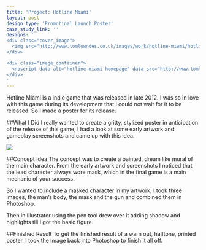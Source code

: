 ```yaml
---
title: 'Project: Hotline Miami'
layout: post
design_type: 'Promotinal Launch Poster'
case_study_link: ''
designs: '
<div class="cover_image">
  <img src="http://www.tomlowndes.co.uk/images/work/hotline-miami/hotline.svg" alt="alt foundry logo"/>
</div>

<div class="image_container">
  <noscript data-alt="hotline-miami homepage" data-src="http://www.tomlowndes.co.uk/images/work/hotline-miami/homepage.jpg" data-src-retina="http://tomlowndes.co.uk/images/work/hotline-miami/homepage@2x.jpg"><img src="http://tomlowndes.co.uk/images/work/hotline-miami/homepage.jpg" alt="hotline-miami homepage"></noscript>
</div>
'
---
```


Hotline Miami is a indie game that was released in late 2012. I was so in love with this game during its development that I could not wait for it to be released. So I made a poster for its release.
<!--more-->

##What I Did
I really wanted to create a gritty, stylized poster in anticipation of the release of this game, I had a look at some early artwork and gameplay screenshots and came up with this idea.

<img src="http://www.tomlowndes.co.uk/images/work/hotline-miami/largeposter.jpg">

##Concept Idea
The concept was to create a painted, dream like mural of the main character. From the early artwork and screenshots I noticed that the lead character always wore mask, which in the final game is a main mechanic of your success. 

So I wanted to include a masked character in my artwork, I took three images, the man’s body, the mask and the gun and combined them in Photoshop.

Then in Illustrator using the pen tool drew over it adding shadow and highlights till I got the basic figure. 

##Finished Result
To get the finished result of a warn out, halftone, printed poster. I took the image back into Photoshop to finish it all off. 

